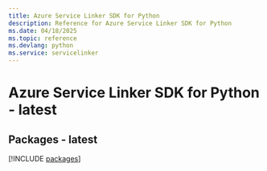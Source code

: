 ```yaml
---
title: Azure Service Linker SDK for Python
description: Reference for Azure Service Linker SDK for Python
ms.date: 04/18/2025
ms.topic: reference
ms.devlang: python
ms.service: servicelinker
---
```

# Azure Service Linker SDK for Python - latest
## Packages - latest
[!INCLUDE [packages](service-linker-index.md)]
